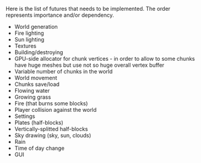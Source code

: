 Here is the list of futures that needs to be implemented.
The order represents importance and/or dependency.
* World generation
* Fire lighting
* Sun lighting
* Textures
* Building/destroying
* GPU-side allocator for chunk vertices - in order to allow to some chunks have huge meshes but use not so huge overall vertex buffer
* Variable number of chunks in the world
* World movement
* Chunks save/load
* Flowing water
* Growing grass
* Fire (that burns some blocks)
* Player collision against the world
* Settings
* Plates (half-blocks)
* Vertically-splitted half-blocks
* Sky drawing (sky, sun, clouds)
* Rain
* Time of day change
* GUI
